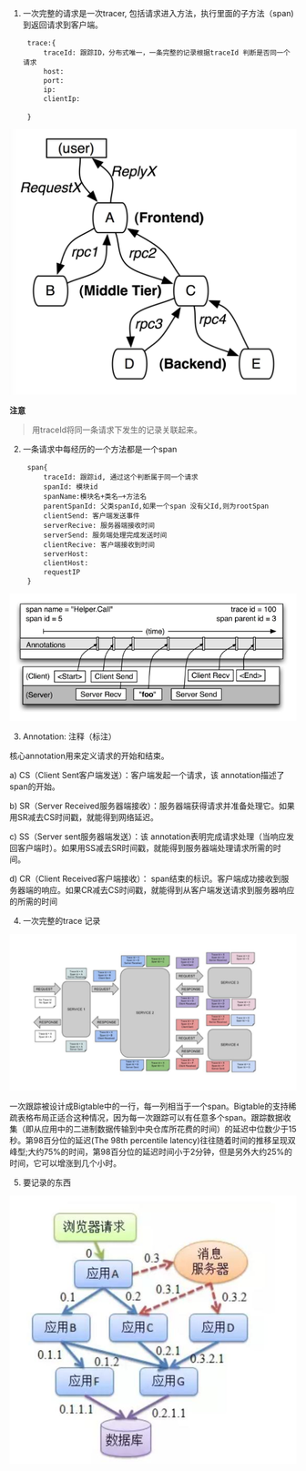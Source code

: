 1. 一次完整的请求是一次tracer, 包括请求进入方法，执行里面的子方法（span) 到返回请求到客户端。


        trace:{
            traceId: 跟踪ID，分布式唯一，一条完整的记录根据traceId 判断是否同一个请求
            host:
            port:
            ip:
            clientIp:

        }

![avatar](assets/trace.png)

**注意**

> 用traceId将同一条请求下发生的记录关联起来。


2. 一条请求中每经历的一个方法都是一个span

        span{
            traceId: 跟踪id, 通过这个判断属于同一个请求
            spanId: 模块id
            spanName:模块名+类名—+方法名
            parentSpanId: 父类spanId,如果一个span 没有父Id,则为rootSpan
            clientSend: 客户端发送事件
            serverRecive: 服务器端接收时间
            serverSend: 服务端处理完成发送时间
            clientRecive: 客户端接收到时间
            serverHost:
            clientHost:
            requestIP
        }
![avatar](assets/span.png)

3. Annotation: 注释（标注）

核心annotation用来定义请求的开始和结束。

a) CS（Client Sent客户端发送）：客户端发起一个请求，该 annotation描述了span的开始。

b) SR（Server Received服务器端接收）：服务器端获得请求并准备处理它。如果用SR减去CS时间戳，就能得到网络延迟。

c) SS（Server sent服务器端发送）：该 annotation表明完成请求处理（当响应发回客户端时）。如果用SS减去SR时间戳，就能得到服务器端处理请求所需的时间。

d) CR（Client Received客户端接收）： span结束的标识。客户端成功接收到服务器端的响应。如果CR减去CS时间戳，就能得到从客户端发送请求到服务器响应的所需的时间


4. 一次完整的trace 记录

![avatar](assets/traceDemo.png)

一次跟踪被设计成Bigtable中的一行，每一列相当于一个span。Bigtable的支持稀疏表格布局正适合这种情况，因为每一次跟踪可以有任意多个span。跟踪数据收集（即从应用中的二进制数据传输到中央仓库所花费的时间）的延迟中位数少于15秒。第98百分位的延迟(The 98th percentile latency)往往随着时间的推移呈现双峰型;大约75%的时间，第98百分位的延迟时间小于2分钟，但是另外大约25%的时间，它可以增涨到几个小时。

5. 要记录的东西

![avatar](assets/trace1.png)